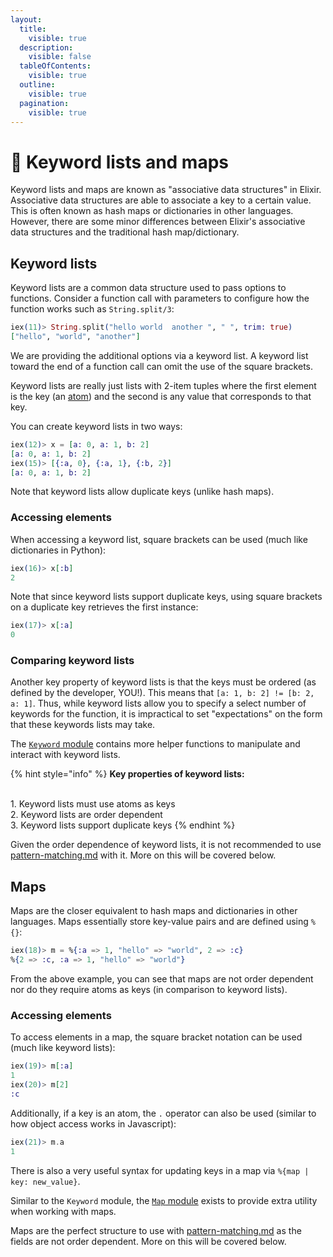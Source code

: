 ```yaml
---
layout:
  title:
    visible: true
  description:
    visible: false
  tableOfContents:
    visible: true
  outline:
    visible: true
  pagination:
    visible: true
---
```


# 🦉 Keyword lists and maps

Keyword lists and maps are known as "associative data structures" in Elixir. Associative data structures are able to associate a key to a certain value. This is often known as hash maps or dictionaries in other languages. However, there are some minor differences between Elixir's associative data structures and the traditional hash map/dictionary.

## Keyword lists

Keyword lists are a common data structure used to pass options to functions. Consider a function call with parameters to configure how the function works such as `String.split/3`:

```elixir
iex(11)> String.split("hello world  another ", " ", trim: true)
["hello", "world", "another"]
```

We are providing the additional options via a keyword list. A keyword list toward the end of a function call can omit the use of the square brackets.

Keyword lists are really just lists with 2-item tuples where the first element is the key (an [atom](keyword-lists-and-maps.md#atoms)) and the second is any value that corresponds to that key.

You can create keyword lists in two ways:

```elixir
iex(12)> x = [a: 0, a: 1, b: 2]
[a: 0, a: 1, b: 2]
iex(15)> [{:a, 0}, {:a, 1}, {:b, 2}]
[a: 0, a: 1, b: 2]
```

Note that keyword lists allow duplicate keys (unlike hash maps).

### Accessing elements

When accessing a keyword list, square brackets can be used (much like dictionaries in Python):

```elixir
iex(16)> x[:b]
2
```

Note that since keyword lists support duplicate keys, using square brackets on a duplicate key retrieves the first instance:

```elixir
iex(17)> x[:a]
0
```

### Comparing keyword lists

Another key property of keyword lists is that the keys must be ordered (as defined by the developer, YOU!). This means that `[a: 1, b: 2] != [b: 2, a: 1]`. Thus, while keyword lists allow you to specify a select number of keywords for the function, it is impractical to set "expectations" on the form that these keywords lists may take.

The [`Keyword` module](https://hexdocs.pm/elixir/1.13/Keyword.html) contains more helper functions to manipulate and interact with keyword lists.

{% hint style="info" %}
**Key properties of keyword lists:**

\
1\. Keyword lists must use atoms as keys\
2\. Keyword lists are order dependent\
3\. Keyword lists support duplicate keys
{% endhint %}

Given the order dependence of keyword lists, it is not recommended to use [pattern-matching.md](../pattern-matching.md "mention") with it. More on this will be covered below.

## Maps

Maps are the closer equivalent to hash maps and dictionaries in other languages. Maps essentially store key-value pairs and are defined using `%{}`:

```elixir
iex(18)> m = %{:a => 1, "hello" => "world", 2 => :c}
%{2 => :c, :a => 1, "hello" => "world"}
```

From the above example, you can see that maps are not order dependent nor do they require atoms as keys (in comparison to keyword lists).

### Accessing elements

To access elements in a map, the square bracket notation can be used (much like keyword lists):

```elixir
iex(19)> m[:a]
1
iex(20)> m[2]
:c
```

Additionally, if a key is an atom, the `.` operator can also be used (similar to how object access works in Javascript):

```elixir
iex(21)> m.a
1
```

There is also a very useful syntax for updating keys in a map via `%{map | key: new_value}`.

Similar to the `Keyword` module, the [`Map` module](https://hexdocs.pm/elixir/1.12.3/Map.html) exists to provide extra utility when working with maps.

Maps are the perfect structure to use with [pattern-matching.md](../pattern-matching.md "mention") as the fields are not order dependent. More on this will be covered below.
